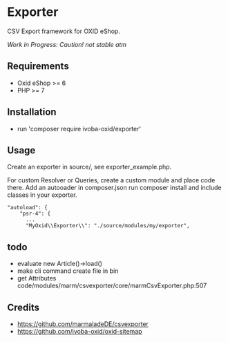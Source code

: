 # Exporter
CSV Export framework for OXID eShop.

*Work in Progress: Caution! not stable atm*

## Requirements
- Oxid eShop >= 6
- PHP >= 7

## Installation
- run 'composer require ivoba-oxid/exporter'

## Usage
Create an exporter in source/, see exporter_example.php.

For custom Resolver or Queries, create a custom module and place code there.
Add an autooader in composer.json run composer install and include classes in your exporter.

    "autoload": {
        "psr-4": {
          ...
          "MyOxid\\Exporter\\": "./source/modules/my/exporter",

## todo
- evaluate new Article()->load()
- make cli command
  create file in bin
- get Attributes code/modules/marm/csvexporter/core/marmCsvExporter.php:507

## Credits
- https://github.com/marmaladeDE/csvexporter
- https://github.com/ivoba-oxid/oxid-sitemap
